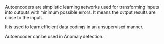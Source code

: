 Autoencoders are simplistic learning networks used for transforming inputs into outputs with minimum possible errors. It means the output results are close to the inputs.

It is used to learn efficient data codings in an unsupervised manner.

 Autoencoder can be used in Anomaly detection. 